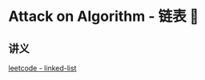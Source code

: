 # Attack on Algorithm - 链表 🐝 






<extoc></extoc>

## 讲义

[leetcode - linked-list](https://leetcode-cn.com/leetbook/detail/linked-list/)